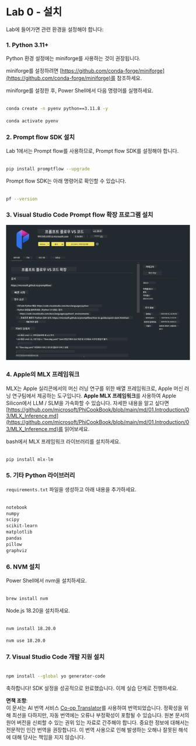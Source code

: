 <!--
CO_OP_TRANSLATOR_METADATA:
{
  "original_hash": "1e5970596457ac53bcc49d97b88ff1bd",
  "translation_date": "2025-04-04T06:42:59+00:00",
  "source_file": "md\\02.Application\\02.Code\\Phi3\\VSCodeExt\\HOL\\Apple\\01.Installations.md",
  "language_code": "ko"
}
-->
# **Lab 0 - 설치**

Lab에 들어가면 관련 환경을 설정해야 합니다:


### **1. Python 3.11+**

Python 환경 설정에는 miniforge를 사용하는 것이 권장됩니다.

miniforge를 설정하려면 [https://github.com/conda-forge/miniforge](https://github.com/conda-forge/miniforge)를 참조하세요.

miniforge를 설정한 후, Power Shell에서 다음 명령어를 실행하세요.

```bash

conda create -n pyenv python==3.11.8 -y

conda activate pyenv

```


### **2. Prompt flow SDK 설치**

Lab 1에서는 Prompt flow를 사용하므로, Prompt flow SDK를 설정해야 합니다.

```bash

pip install promptflow --upgrade

```

Prompt flow SDK는 아래 명령어로 확인할 수 있습니다.

```bash

pf --version

```

### **3. Visual Studio Code Prompt flow 확장 프로그램 설치**

![pf](../../../../../../../../../translated_images/pf_ext.fa065f22e1ee3e67157662d8be5241f346ddd83744045e3406d92b570e8d8b36.ko.png)

### **4. Apple의 MLX 프레임워크**

MLX는 Apple 실리콘에서의 머신 러닝 연구를 위한 배열 프레임워크로, Apple 머신 러닝 연구팀에서 제공하는 도구입니다. **Apple MLX 프레임워크**를 사용하여 Apple Silicon에서 LLM / SLM을 가속화할 수 있습니다. 자세한 내용을 알고 싶다면 [https://github.com/microsoft/PhiCookBook/blob/main/md/01.Introduction/03/MLX_Inference.md](https://github.com/microsoft/PhiCookBook/blob/main/md/01.Introduction/03/MLX_Inference.md)를 읽어보세요.

bash에서 MLX 프레임워크 라이브러리를 설치하세요.

```bash

pip install mlx-lm

```


### **5. 기타 Python 라이브러리**

`requirements.txt` 파일을 생성하고 아래 내용을 추가하세요.

```txt

notebook
numpy 
scipy 
scikit-learn 
matplotlib 
pandas 
pillow 
graphviz

```


### **6. NVM 설치**

Power Shell에서 nvm을 설치하세요.

```bash

brew install nvm

```

Node.js 18.20을 설치하세요.

```bash

nvm install 18.20.0

nvm use 18.20.0

```

### **7. Visual Studio Code 개발 지원 설치**

```bash

npm install --global yo generator-code

```

축하합니다! SDK 설정을 성공적으로 완료했습니다. 이제 실습 단계로 진행하세요.

**면책 조항**:  
이 문서는 AI 번역 서비스 [Co-op Translator](https://github.com/Azure/co-op-translator)를 사용하여 번역되었습니다. 정확성을 위해 최선을 다하지만, 자동 번역에는 오류나 부정확성이 포함될 수 있습니다. 원본 문서의 원어 버전을 신뢰할 수 있는 권위 있는 자료로 간주해야 합니다. 중요한 정보에 대해서는 전문적인 인간 번역을 권장합니다. 이 번역 사용으로 인해 발생하는 오해나 잘못된 해석에 대해 당사는 책임을 지지 않습니다.